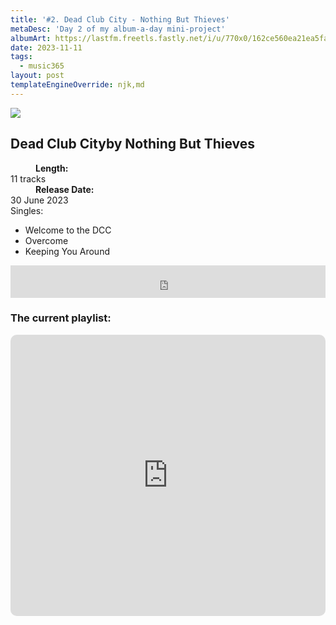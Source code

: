 ```yaml
---
title: '#2. Dead Club City - Nothing But Thieves'
metaDesc: 'Day 2 of my album-a-day mini-project'
albumArt: https://lastfm.freetls.fastly.net/i/u/770x0/162ce560ea21ea5fa92598462be07c1f.jpg#162ce560ea21ea5fa92598462be07c1f
date: 2023-11-11
tags:
  - music365
layout: post
templateEngineOverride: njk,md
---
```


<aside class="album-profile" style="--shadow: rgb(170,64,46)">
  <div class="album-profile__image">
    <img crossorigin="anonymous" src="{{ albumArt }}"/>
  </div>
  <div class="aside__content">
    <h1><strong>Dead Club City</strong>by Nothing But Thieves</h1>
    <dl>
      <div>
        <dd><strong>Length:</strong></dd>
        <dt>11 tracks</dt>
      </div>
      <div>
        <dd><strong>Release Date:</strong></dd>
        <dt>30 June 2023</dt>
      </div>
      <div class="singles">
        <span>Singles:</span>
        <ul>
          <li>Welcome to the DCC</li>
          <li>Overcome</li>
          <li>Keeping You Around</li>
        </ul>
      </div>
    </dl>
    <div class="color-grid" style="--opacity: 1;">
      <div class="color-grid__container">
					<span class="color color--1" style="--firstColor: rgb(170,64,46)"></span>
					<span class="color color--2" style="--secondaryColor: rgb(45,29,36)"></span>
					<span class="color color--3" style="--thirdColor: rgb(191,159,127)"></span>
      </div>
    </div>
  </div>
</aside>

<iframe width="100%" height="52" src="https://odesli.co/embed/?url=https%3A%2F%2Falbum.link%2Fi%2F1676331059&theme=light" frameborder="0" allowfullscreen sandbox="allow-same-origin allow-scripts allow-presentation allow-popups allow-popups-to-escape-sandbox" allow="clipboard-read; clipboard-write"></iframe>

### The current playlist:

<iframe allow="autoplay *; encrypted-media *; fullscreen *; clipboard-write" frameborder="0" height="450" style="width:100%;max-width:660px;overflow:hidden;border-radius:10px;" sandbox="allow-forms allow-popups allow-same-origin allow-scripts allow-storage-access-by-user-activation allow-top-navigation-by-user-activation" src="https://embed.music.apple.com/gb/playlist/music365/pl.u-AkAmEd9ix4MAZYJ"></iframe>
